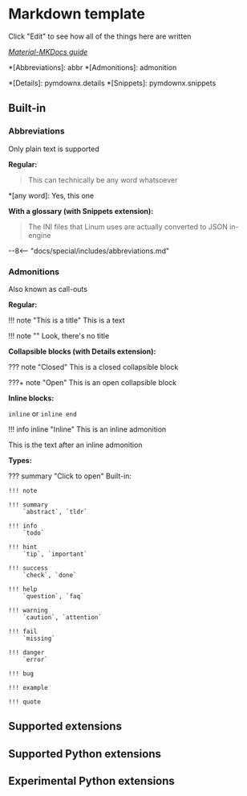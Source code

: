 # Markdown template

Click "Edit" to see how all of the things here are written

*[Material-MKDocs guide](https://squidfunk.github.io/mkdocs-material/reference/)*

*[Abbreviations]: abbr
*[Admonitions]: admonition

*[Details]: pymdownx.details
*[Snippets]: pymdownx.snippets

## Built-in

### Abbreviations

Only plain text is supported

**Regular:**

> This can technically be any word whatsoever

*[any word]: Yes, this one

**With a glossary (with Snippets extension):**

> The INI files that Linum uses are actually converted to JSON in-engine

--8<-- "docs/special/includes/abbreviations.md"

### Admonitions

Also known as call-outs

**Regular:**

!!! note "This is a title"
    This is a text
	
!!! note ""
    Look, there's no title
	
**Collapsible blocks (with Details extension):**

??? note "Closed"
	This is a closed collapsible block
	
???+ note "Open"
	This is an open collapsible block

**Inline blocks:**

`inline` or `inline end`

!!! info inline "Inline"
    This is an inline admonition

This is the text after an inline admonition

**Types:**

??? summary "Click to open"
	Built-in:

	!!! note

	!!! summary
		`abstract`, `tldr`

	!!! info
		`todo`

	!!! hint
		`tip`, `important`

	!!! success
		`check`, `done`
		
	!!! help
		`question`, `faq`
		
	!!! warning
		`caution`, `attention`
		
	!!! fail
		`missing`
		
	!!! danger
		`error`
		
	!!! bug

	!!! example

	!!! quote

## Supported extensions

## Supported Python extensions

## Experimental Python extensions